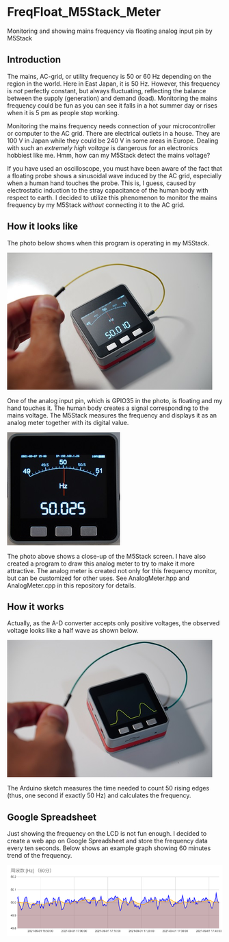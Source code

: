 # FreqFloat_M5Stack_Meter
Monitoring and showing mains frequency via floating analog input pin by M5Stack

## Introduction
The mains, AC-grid, or utility frequency is 50 or 60 Hz depending on the region in the world. Here in East Japan, it is 50 Hz. However, this frequency is *not* perfectly constant, but always fluctuating, reflecting the balance between the supply (generation) and demand (load). Monitoring the mains frequency could be fun as you can see it falls in a hot summer day or rises when it is 5 pm as people stop working.

Monitoring the mains frequency needs connection of your microcontroller or computer to the AC grid. There are electrical outlets in a house. They are 100 V in Japan while they could be 240 V in some areas in Europe. Dealing with such an *extremely high voltage* is dangerous for an electronics hobbiest like me. Hmm, how can my M5Stack detect the mains voltage?

If you have used an oscilloscope, you must have been aware of the fact that a floating probe shows a sinusoidal wave induced by the AC grid, especially when a human hand touches the probe. This is, I guess, caused by electrostatic induction to the stray capacitance of the human body with respect to earth.
I decided to utilize this phenomenon to monitor the mains frequency by my M5Stack *without* connecting it to the AC grid.

## How it looks like
The photo below shows when this program is operating in my M5Stack.

![Mains frequency monitored by M5Stack](M5Stack_working.jpg)

One of the analog input pin, which is GPIO35 in the photo, is floating and my hand touches it. The human body creates a signal corresponding to the mains voltage. The M5Stack measures the frequency and displays it as an analog meter together with its digital value.

![M5Stack screen close up](M5Stack_screen.jpg)

The photo above shows a close-up of the M5Stack screen. I have also created a program to draw this analog meter to try to make it more attractive. The analog meter is created not only for this frequency monitor, but can be customized for other uses. See AnalogMeter.hpp and AnalogMeter.cpp in this repository for details.

## How it works
Actually, as the A-D converter accepts only positive voltages, the observed voltage looks like a half wave as shown below.

![Half wave observed by M5Stack](waveform.jpg)

The Arduino sketch measures the time needed to count 50 rising edges (thus, one second if exactly 50 Hz) and calculates the frequency.

## Google Spreadsheet
Just showing the frequency on the LCD is not fun enough. I decided to create a web app on Google Spreadsheet and store the frequency data every ten seconds. Below shows an example graph showing 60 minutes trend of the frequency.

![Google Spreadsheet graph for 60 minutes of frequency trend](frequency-60min.png)
